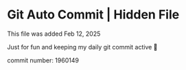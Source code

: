 # Git Auto Commit | Hidden File

This file was added Feb 12, 2025

Just for fun and keeping my daily git commit active 🤪

commit number: 1960149
